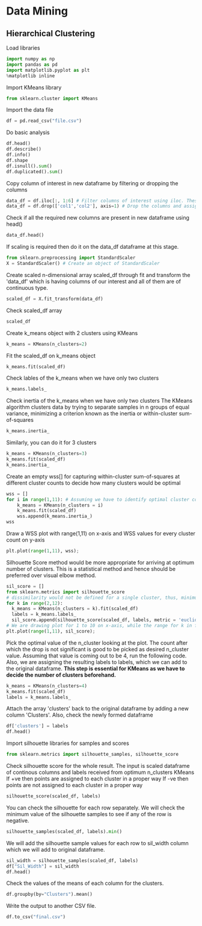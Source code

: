 # Data Mining
## Hierarchical Clustering

Load libraries

```python
import numpy as np
import pandas as pd
import matplotlib.pyplot as plt
%matplotlib inline
```

Import KMeans library

```python
from sklearn.cluster import KMeans
```

Import the data file

```python
df = pd.read_csv("file.csv")
```

Do basic analysis

```python
df.head()
df.describe() 
df.info()
df.shape
df.isnull().sum()
df.duplicated().sum()
```

Copy column of interest in new dataframe by filtering or dropping the columns

```python
data_df = df.iloc[:, 1:6] # Filter columns of interest using iloc. These are the continuous variable columns only
data_df = df.drop(['col1','col2'], axis=1) # Drop the columns and assign the resulting dataframe to new object
```

Check if all the required new columns are present in new dataframe using head()

```python
data_df.head()
```

If scaling is required then do it on the data_df dataframe at this stage.

```python
from sklearn.preprocessing import StandardScaler
X = StandardScaler() # Create an object of StandardScaler
```

Create scaled n-dimensional array scaled_df through fit and transform the 'data_df' which is having columns of our interest and all of them are of continuous type. 

```python
scaled_df = X.fit_transform(data_df) 
```

Check scaled_df array

```python
scaled_df
```

Create k_means object with 2 clusters using KMeans

```python
k_means = KMeans(n_clusters=2)
```

Fit the scaled_df on k_means object
```python
k_means.fit(scaled_df)
```

Check lables of the k_means when we have only two clusters

```python
k_means.labels_
```

Check inertia of the k_means when we have only two clusters
The KMeans algorithm clusters data by trying to separate samples in n groups of equal variance, minimizing a criterion known as the inertia or within-cluster sum-of-squares

```python
k_means.inertia_
```

Similarly, you can do it for 3 clusters

```python 
k_means = KMeans(n_clusters=3)
k_means.fit(scaled_df)
k_means.inertia_
```

Create an empty wss[] for capturing within-cluster sum-of-squares at different cluster counts to decide how many clusters would be optimal

```python
wss = []
for i in range(1,11): # Assuming we have to identify optimal cluster count in the range of 1 to 10
    k_means = KMeans(n_clusters = i)
    k_means.fit(scaled_df)
    wss.append(k_means.inertia_)
wss
```

Draw a WSS plot with range(1,11) on x-axis and WSS values for every cluster count on y-axis

```python
plt.plot(range(1,11), wss);
```

Silhouette Score method would be more appropriate for arriving at optimum number of clusters. This is a statistical method and hence should be preferred over visual elbow method. 

```python
sil_score = []
from sklearn.metrics import silhouette_score
# dissimilarity would not be defined for a single cluster, thus, minimum number of clusters should be 2
for k in range(2,12):
  k_means = KMeans(n_clusters = k).fit(scaled_df)
  labels = k_means.labels_
  sil_score.append(silhouette_score(scaled_df, labels, metric = 'euclidean'))
# We are drawing plot for 1 to 10 on x-axis, while the range for k in for loop is 2 to 12. We are trying to maintain the same points on the a-axis.
plt.plot(range(1,11), sil_score);
```

Pick the optimal value of the n_cluster looking at the plot. The count after which the drop is not significant is good to be picked as desired n_cluster value. 
Assuming that value is coming out to be 4, run the following code. Also, we are assigning the resulting labels to labels, which we can add to the original dataframe.
**This step is essential for KMeans as we have to decide the number of clusters beforehand.**

```python
k_means = KMeans(n_clusters=4)
k_means.fit(scaled_df)
labels = k_means.labels_
```

Attach the array 'clusters' back to the original dataframe by adding a new column 'Clusters'. Also, check the newly formed dataframe

```python
df['clusters'] = labels
df.head()
```

Import silhouette libraries for samples and scores

```python
from sklearn.metrics import silhouette_samples, silhouette_score
```

Check silhouette score for the whole result. 
The input is scaled dataframe of continous columns and labels received from optimum n_clusters KMeans
If +ve then points are assigned to each cluster in a proper way
If -ve then points are not assigned to each cluster in a proper way

```python
silhouette_score(scaled_df, labels)
```

You can check the silhouette for each row separately. We will check the minimum value of the silhouette samples to see if any of the row is negative.

```python
silhouette_samples(scaled_df, labels).min()
```

We will add the silhouette sample values for each row to sil_width column which we will add to original dataframe. 

```python
sil_width = silhouette_samples(scaled_df, labels)
df["Sil_Width"] = sil_width
df.head()
```

Check the values of the means of each column for the clusters.

```python 
df.groupby(by="Clusters").mean()
```

Write the output to another CSV file.

```python
df.to_csv("final.csv")
```

